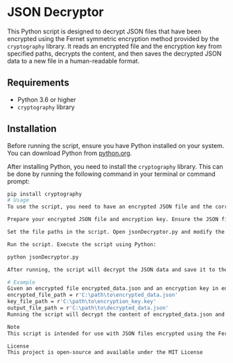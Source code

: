 # JSON Decryptor

This Python script is designed to decrypt JSON files that have been encrypted using the Fernet symmetric encryption method provided by the `cryptography` library. It reads an encrypted file and the encryption key from specified paths, decrypts the content, and then saves the decrypted JSON data to a new file in a human-readable format.

## Requirements

- Python 3.6 or higher
- `cryptography` library

## Installation

Before running the script, ensure you have Python installed on your system. You can download Python from [python.org](https://www.python.org/downloads/).

After installing Python, you need to install the `cryptography` library. This can be done by running the following command in your terminal or command prompt:

```bash
pip install cryptography
# Usage
To use the script, you need to have an encrypted JSON file and the corresponding encryption key. The script is executed with the paths to these files as arguments.

Prepare your encrypted JSON file and encryption key. Ensure the JSON file is encrypted using Fernet encryption, and you have the key stored in a separate file.

Set the file paths in the script. Open jsonDecryptor.py and modify the encrypted_file_path, key_file_path, and output_file_path variables to point to your encrypted file, encryption key file, and desired output file path, respectively.

Run the script. Execute the script using Python:

python jsonDecryptor.py

After running, the script will decrypt the JSON data and save it to the specified output file path. A message will be printed to the console indicating the success of the operation and the location of the decrypted file.

# Example
Given an encrypted file encrypted_data.json and an encryption key in encryption_key.key, you can set the paths in the script as follows:
encrypted_file_path = r'C:\path\to\encrypted_data.json'
key_file_path = r'C:\path\to\encryption_key.key'
output_file_path = r'C:\path\to\decrypted_data.json'
Running the script will decrypt the content of encrypted_data.json and save the decrypted JSON data to decrypted_data.json.

Note
This script is intended for use with JSON files encrypted using the Fernet symmetric encryption method. Ensure your encrypted data and key match this requirement.

License
This project is open-source and available under the MIT License
